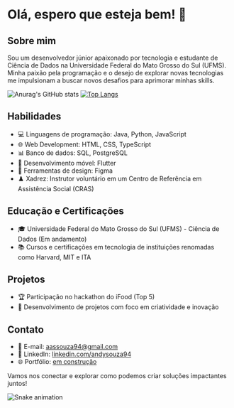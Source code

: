 # Olá, espero que esteja bem! 👋

## Sobre mim
Sou um desenvolvedor júnior apaixonado por tecnologia e estudante de Ciência de Dados na Universidade Federal do Mato Grosso do Sul (UFMS). Minha paixão pela programação e o desejo de explorar novas tecnologias me impulsionam a buscar novos desafios para aprimorar minhas skills.


![Anurag's GitHub stats](https://github-readme-stats-sigma-five.vercel.app/api?username=soares-a&show_icons=true&theme=dracula)
[![Top Langs](https://github-readme-stats-sigma-five.vercel.app/api/top-langs/?username=soares-a&theme=dracula)](https://github.com/anuraghazra/github-readme-stats)
## Habilidades

- 💻 Linguagens de programação: Java, Python, JavaScript
- 🌐 Web Development: HTML, CSS, TypeScript
- 📊 Banco de dados: SQL, PostgreSQL
- 📱 Desenvolvimento móvel: Flutter
- 🎨 Ferramentas de design: Figma
- ♟️ Xadrez: Instrutor voluntário em um Centro de Referência em Assistência Social (CRAS)

## Educação e Certificações

- 🎓 Universidade Federal do Mato Grosso do Sul (UFMS) - Ciência de Dados (Em andamento)
- 📚 Cursos e certificações em tecnologia de instituições renomadas como Harvard, MIT e ITA

## Projetos

- 🏆 Participação no hackathon do iFood (Top 5)
- 🎨 Desenvolvimento de projetos com foco em criatividade e inovação

## Contato

- 📧 E-mail: [aassouza94@gmail.com](mailto:seuemail@gmail.com)
- 💼 LinkedIn: [linkedin.com/andysouza94](https://www.linkedin.com/in/andysouza94)
- 🌐 Portfólio: [em construção](https://www.seuportfolio.com)

Vamos nos conectar e explorar como podemos criar soluções impactantes juntos!

![Snake animation](https://github.com/soares-a/soares-a/blob/output/github-contribution-grid-snake.svg)
